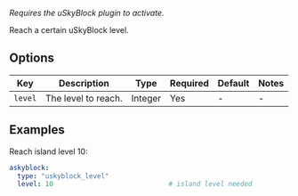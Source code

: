   
*Requires the uSkyBlock plugin to activate.*

Reach a certain uSkyBlock level.

## Options

| Key     | Description         | Type    | Required | Default | Notes |
|---------|---------------------|---------|----------|---------|-------|
| `level` | The level to reach. | Integer | Yes      | \-      | \-    |

## Examples

Reach island level 10:

``` yaml
askyblock:
  type: "uskyblock_level"
  level: 10                             # island level needed
```
